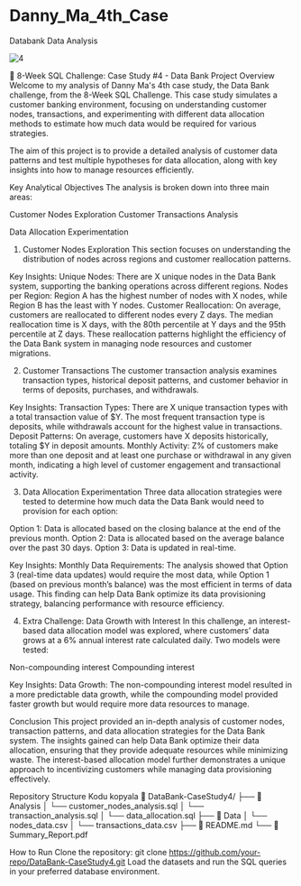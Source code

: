 # Danny_Ma_4th_Case
Databank Data Analysis

![4](https://github.com/user-attachments/assets/59bdb694-dfdb-4619-ad9f-a0f7b96aec71)


🏦 8-Week SQL Challenge: Case Study #4 - Data Bank
Project Overview
Welcome to my analysis of Danny Ma's 4th case study, the Data Bank challenge, from the 8-Week SQL Challenge. This case study simulates a customer banking environment, focusing on understanding customer nodes, transactions, and experimenting with different data allocation methods to estimate how much data would be required for various strategies.

The aim of this project is to provide a detailed analysis of customer data patterns and test multiple hypotheses for data allocation, along with key insights into how to manage resources efficiently.

Key Analytical Objectives
The analysis is broken down into three main areas:

Customer Nodes Exploration
Customer Transactions Analysis

Data Allocation Experimentation
1. Customer Nodes Exploration
This section focuses on understanding the distribution of nodes across regions and customer reallocation patterns.

Key Insights:
Unique Nodes: There are X unique nodes in the Data Bank system, supporting the banking operations across different regions.
Nodes per Region: Region A has the highest number of nodes with X nodes, while Region B has the least with Y nodes.
Customer Reallocation: On average, customers are reallocated to different nodes every Z days. The median reallocation time is X days, with the 80th percentile at Y days and the 95th percentile at Z days.
These reallocation patterns highlight the efficiency of the Data Bank system in managing node resources and customer migrations.

2. Customer Transactions
The customer transaction analysis examines transaction types, historical deposit patterns, and customer behavior in terms of deposits, purchases, and withdrawals.

Key Insights:
Transaction Types: There are X unique transaction types with a total transaction value of $Y. The most frequent transaction type is deposits, while withdrawals account for the highest value in transactions.
Deposit Patterns: On average, customers have X deposits historically, totaling $Y in deposit amounts.
Monthly Activity: Z% of customers make more than one deposit and at least one purchase or withdrawal in any given month, indicating a high level of customer engagement and transactional activity.

3. Data Allocation Experimentation
Three data allocation strategies were tested to determine how much data the Data Bank would need to provision for each option:

Option 1: Data is allocated based on the closing balance at the end of the previous month.
Option 2: Data is allocated based on the average balance over the past 30 days.
Option 3: Data is updated in real-time.

Key Insights:
Monthly Data Requirements: The analysis showed that Option 3 (real-time data updates) would require the most data, while Option 1 (based on previous month’s balance) was the most efficient in terms of data usage.
This finding can help Data Bank optimize its data provisioning strategy, balancing performance with resource efficiency.

4. Extra Challenge: Data Growth with Interest
In this challenge, an interest-based data allocation model was explored, where customers’ data grows at a 6% annual interest rate calculated daily. Two models were tested:

Non-compounding interest
Compounding interest

Key Insights:
Data Growth: The non-compounding interest model resulted in a more predictable data growth, while the compounding model provided faster growth but would require more data resources to manage.

Conclusion
This project provided an in-depth analysis of customer nodes, transaction patterns, and data allocation strategies for the Data Bank system. The insights gained can help Data Bank optimize their data allocation, ensuring that they provide adequate resources while minimizing waste. The interest-based allocation model further demonstrates a unique approach to incentivizing customers while managing data provisioning effectively.

Repository Structure
Kodu kopyala
📂 DataBank-CaseStudy4/
   ├── 📁 Analysis
   │   └── customer_nodes_analysis.sql
   │   └── transaction_analysis.sql
   │   └── data_allocation.sql
   ├── 📁 Data
   │   └── nodes_data.csv
   │   └── transactions_data.csv
   ├── 📄 README.md
   └── 📄 Summary_Report.pdf

How to Run
Clone the repository:
git clone https://github.com/your-repo/DataBank-CaseStudy4.git
Load the datasets and run the SQL queries in your preferred database environment.

